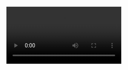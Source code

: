 ![circular animation gif](https://raw.githubusercontent.com/LYH977/csswork/master/circularNavigation/circular%20navigation.mp4)
